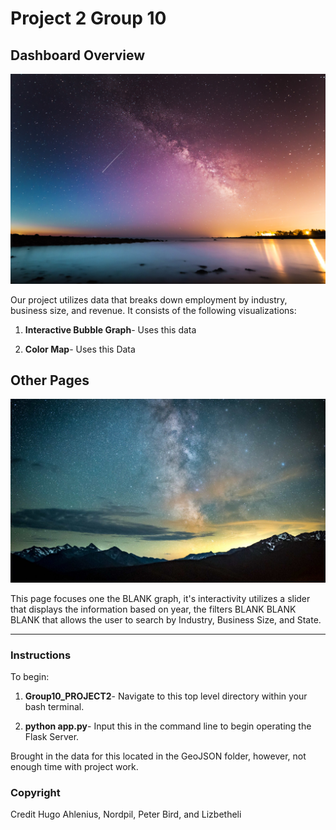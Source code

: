 # Project 2 Group 10

## Dashboard Overview

![1-Index.html](images/w1.jpg)

Our project utilizes data that breaks down employment by industry, business size, and revenue. It consists of the following visualizations:

1. **Interactive Bubble Graph**- Uses this data

2. **Color Map**- Uses this Data 


## Other Pages

![2-other page](images/w2.jpg)

This page focuses one the BLANK graph, it's interactivity utilizes a slider that displays the information based on year, the filters BLANK BLANK BLANK that allows the user to search by Industry, Business Size, and State.


- - -

### Instructions


To begin:

1. **Group10_PROJECT2**- Navigate to this top level directory within your bash terminal.

2. **python app.py**- Input this in the command line to begin operating the Flask Server.

Brought in the data for this located in the GeoJSON folder, however, not enough time with project work.


### Copyright



Credit
Hugo Ahlenius, Nordpil, Peter Bird, and Lizbetheli
